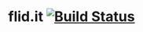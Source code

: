# flid.it [![Build Status](https://travis-ci.org/flid-it/flid.it.svg?branch=master)](https://travis-ci.org/flid-it/flid.it)